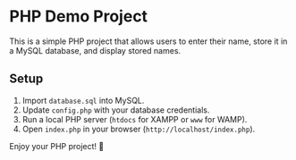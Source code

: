 # PHP Demo Project

This is a simple PHP project that allows users to enter their name, store it in a MySQL database, and display stored names.

## Setup
1. Import `database.sql` into MySQL.
2. Update `config.php` with your database credentials.
3. Run a local PHP server (`htdocs` for XAMPP or `www` for WAMP).
4. Open `index.php` in your browser (`http://localhost/index.php`).

Enjoy your PHP project! 🚀
